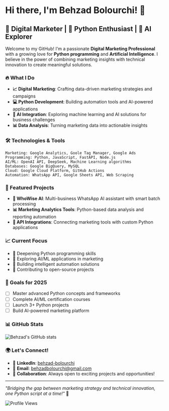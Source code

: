 # Hi there, I'm Behzad Bolourchi! 👋

## 🚀 Digital Marketer | 🐍 Python Enthusiast | 🤖 AI Explorer

Welcome to my GitHub! I'm a passionate **Digital Marketing Professional** with a growing love for **Python programming** and **Artificial Intelligence**. I believe in the power of combining marketing insights with technical innovation to create meaningful solutions.

### 🔥 What I Do
- **📈 Digital Marketing**: Crafting data-driven marketing strategies and campaigns
- **💻 Python Development**: Building automation tools and AI-powered applications  
- **🤖 AI Integration**: Exploring machine learning and AI solutions for business challenges
- **📊 Data Analysis**: Turning marketing data into actionable insights

### 🛠️ Technologies & Tools
```
Marketing: Google Analytics, Goole Tag Manager, Google Ads
Programming: Python, JavaScript, FastAPI, Node.js
AI/ML: OpenAI API, DeepSeek, Machine Learning algorithms
Databases: Google BigQuery, MySQL
Cloud: Google Cloud Platform, GitHub Actions
Automation: WhatsApp API, Google Sheets API, Web Scraping
```

### 🌟 Featured Projects
- **🤖 WhoWise AI**: Multi-business WhatsApp AI assistant with smart batch processing
- **📊 Marketing Analytics Tools**: Python-based data analysis and reporting automation
- **🔗 API Integrations**: Connecting marketing tools with custom Python applications

### 📈 Current Focus
- 🧠 Deepening Python programming skills
- 🤖 Exploring AI/ML applications in marketing
- 📱 Building intelligent automation solutions
- 🚀 Contributing to open-source projects

### 🎯 Goals for 2025
- [ ] Master advanced Python concepts and frameworks
- [ ] Complete AI/ML certification courses
- [ ] Launch 3+ Python projects
- [ ] Build AI-powered marketing platform

### 📊 GitHub Stats
![Behzad's GitHub stats](https://github-readme-stats.vercel.app/api?username=behzadbolourchi&show_icons=true&theme=radical)

### 🌍 Let's Connect!
- 💼 **LinkedIn**: [behzad-bolourchi](https://www.linkedin.com/in/behzad-bolourchi/)
- 📧 **Email**: behzadbolourchi@gmail.com
- 🌟 **Collaboration**: Always open to exciting projects and opportunities!

---

*"Bridging the gap between marketing strategy and technical innovation, one Python script at a time!"* 🚀

![Profile Views](https://komarev.com/ghpvc/?username=behzadbolourchi&color=brightgreen)
